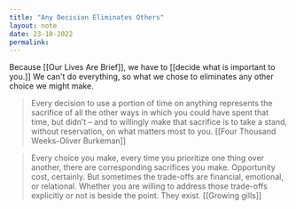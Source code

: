 ```yaml
---
title: "Any Decision Eliminates Others"
layout: note
date: 23-10-2022
permalink:
---
```


Because [[Our Lives Are Brief]], we have to [[decide what is important to you.]] We can't do everything, so what we chose to eliminates any other choice we might make. 

> Every decision to use a portion of time on anything represents the sacrifice of all the other ways in which you could have spent that time, but didn’t – and to willingly make that sacrifice is to take a stand, without reservation, on what matters most to you.
>[[Four Thousand Weeks-Oliver Burkeman]]

> Every choice you make, every time you prioritize one thing over another, there are corresponding sacrifices you make. Opportunity cost, certainly. But sometimes the trade-offs are financial, emotional, or relational. Whether you are willing to address those trade-offs explicitly or not is beside the point. They exist.
>[[Growing gills]]